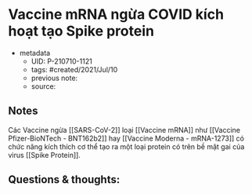 # Vaccine mRNA ngừa COVID kích hoạt tạo Spike protein

- metadata
	- UID: P-210710-1121
	- tags: #created/2021/Jul/10
	- previous note: 
	- source: 

## Notes
Các Vaccine ngừa [[SARS-CoV-2]] loại [[Vaccine mRNA]] như [[Vaccine Pfizer-BioNTech - BNT162b2]] hay [[Vaccine Moderna - mRNA-1273]] có chức năng kích thích cơ thể tạo ra một loại protein có trên bề mặt gai của virus [[Spike Protein]].
## Questions & thoughts:

